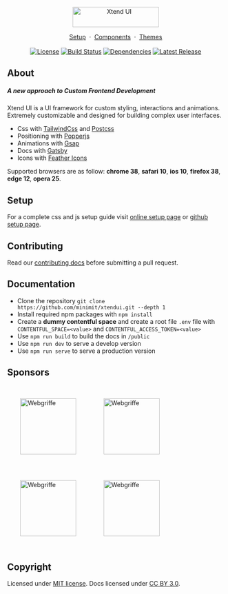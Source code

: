 <p align="center">
  <a href="https://xtendui.com/" title="Xtend UI" style="display: inline-block;">
    <img src="https://raw.githubusercontent.com/minimit/xtendui/master/static/logo.svg" loading="eager" alt="Xtend UI" width="200" height="47">
  </a>
</p>

<p align="center">
  <a href="https://xtendui.com/introduction/getting-started/setup">Setup</a>&nbsp;&nbsp;·&nbsp;&nbsp;<a href="https://xtendui.com/components">Components</a>&nbsp;&nbsp;·&nbsp;&nbsp;<a href="https://xtendui.com/themes">Themes</a>
  <br/><br/>
  <a href="https://github.com/minimit/xtendui/blob/master/LICENSE" title="License" style="display: inline-block;">
    <img src="https://img.shields.io/npm/l/xtendui.svg?style=flat-square" alt="License" loading="eager">
  </a>
  <a href="https://github.com/minimit/xtendui/actions?query=workflow%3ARelease" title="Build Status" style="display: inline-block;">
    <img src="https://img.shields.io/github/workflow/status/minimit/xtendui/Release?style=flat-square" alt="Build Status" loading="eager">
  </a>
  <a href="https://depfu.com/repos/github/minimit/xtendui" title="Dependencies" style="display: inline-block;">
    <img src="https://img.shields.io/depfu/minimit/xtendui?style=flat-square" alt="Dependencies" loading="eager">
  </a>
  <a href="https://www.npmjs.com/package/xtendui" title="Latest Release" style="display: inline-block;">
    <img src="https://img.shields.io/npm/v/xtendui.svg?style=flat-square" alt="Latest Release" loading="eager">
  </a>
</p>

## About

##### A new approach to Custom Frontend Development

Xtend UI is a UI framework for custom styling, interactions and animations. Extremely customizable and designed for building complex user interfaces.

* Css with [TailwindCss](https://tailwindcss.com/) and [Postcss](https://postcss.org/)
* Positioning with [Popperjs](https://popper.js.org/)
* Animations with [Gsap](https://greensock.com/gsap/)
* Docs with [Gatsby](https://www.gatsbyjs.com/)
* Icons with [Feather Icons](https://feathericons.com/)

Supported browsers are as follow: **chrome 38**, **safari 10**, **ios 10**, **firefox 38**, **edge 12**, **opera 25**.

## Setup

For a complete css and js setup guide visit [online setup page](https://xtendui.com/introduction/getting-started/setup) or [github setup page](https://github.com/minimit/xtendui/blob/master/SETUP.md).

## Contributing

Read our [contributing docs](https://github.com/minimit/xtendui/blob/master/.github/CONTRIBUTING.md) before submitting a pull request.

## Documentation

* Clone the repository `git clone https://github.com/minimit/xtendui.git --depth 1`
* Install required npm packages with `npm install`
* Create a **dummy contentful space** and create a root file `.env` file with `CONTENTFUL_SPACE=<value>` and `CONTENTFUL_ACCESS_TOKEN=<value>`
* Use `npm run build` to build the docs in `/public`
* Use `npm run dev` to serve a develop version
* Use `npm run serve` to serve a production version

## Sponsors

<a href="https://www.webgriffe.com/" target="_blank" rel="noopener" title="Webgriffe" style="display: inline-block; margin: 30px;">
  <img src="https://raw.githubusercontent.com/minimit/xtendui/master/static/logo.svg" loading="eager" alt="Webgriffe" width="130px">
</a>

<a href="https://www.webgriffe.com/" target="_blank" rel="noopener" title="Webgriffe" style="display: inline-block; margin: 30px;">
  <img src="https://raw.githubusercontent.com/minimit/xtendui/master/static/logo.svg" loading="eager" alt="Webgriffe" width="130px">
</a>

<a href="https://www.webgriffe.com/" target="_blank" rel="noopener" title="Webgriffe" style="display: inline-block; margin: 30px;">
  <img src="https://raw.githubusercontent.com/minimit/xtendui/master/static/logo.svg" loading="eager" alt="Webgriffe" width="130px">
</a>

<a href="https://www.webgriffe.com/" target="_blank" rel="noopener" title="Webgriffe" style="display: inline-block; margin: 30px;">
  <img src="https://raw.githubusercontent.com/minimit/xtendui/master/static/logo.svg" loading="eager" alt="Webgriffe" width="130px">
</a>

## Copyright

Licensed under [MIT license](https://github.com/minimit/xtendui/blob/master/LICENSE).
Docs licensed under [CC BY 3.0](https://github.com/minimit/xtendui/blob/master/LICENSE-DOCS).
